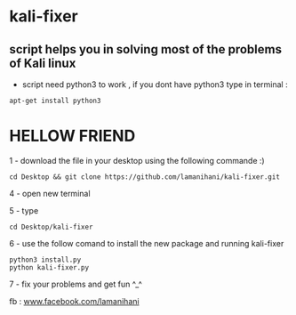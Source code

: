# kali-fixer
script helps you in solving most of the problems of Kali linux
--------------

 -  script need python3 to work , if you dont have python3 type in terminal :
  ```
  apt-get install python3
  ```


# HELLOW FRIEND

1 - download the file in your desktop using the following commande :)
```
cd Desktop && git clone https://github.com/lamanihani/kali-fixer.git
```

4 - open new terminal

5 - type
```
cd Desktop/kali-fixer
```

6 - use the follow comand to install the new package and running kali-fixer

```
python3 install.py
python kali-fixer.py
```

7 - fix your problems and get fun ^_^

fb : www.facebook.com/lamanihani
